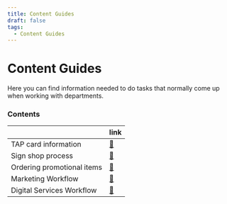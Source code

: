 ```yaml
---
title: Content Guides
draft: false
tags:
  - Content Guides
---
```


# Content Guides

Here you can find information needed to do tasks that normally come up when working with departments.

### Contents

||link|
|---|----|
|TAP card information|[:link:](/tap/index.md)|
|Sign shop process|[:link:](sign-shop.md)|
|Ordering promotional items|[:link:](promo-items.md)|
|Marketing Workflow|[:link:](marketing-workflow.md)|
|Digital Services Workflow|[:link:](digital-services-workflow.md)|